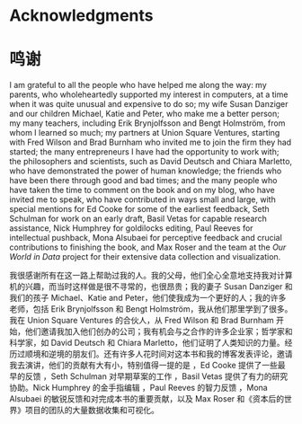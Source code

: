 # Acknowledgments
# 鸣谢
I am grateful to all the people who have helped me along the way: my parents, who wholeheartedly supported my interest in computers, at a time when it was quite unusual and expensive to do so; my wife Susan Danziger and our children Michael, Katie and Peter, who make me a better person; my many teachers, including Erik Brynjolfsson and Bengt Holmström, from whom I learned so much; my partners at Union Square Ventures, starting with Fred Wilson and Brad Burnham who invited me to join the firm they had started; the many entrepreneurs I have had the opportunity to work with; the philosophers and scientists, such as David Deutsch and Chiara Marletto, who have demonstrated the power of human knowledge; the friends who have been there through good and bad times; and the many people who have taken the time to comment on the book and on my blog, who have invited me to speak, who have contributed in ways small and large, with special mentions for Ed Cooke for some of the earliest feedback, Seth Schulman for work on an early draft, Basil Vetas for capable research assistance, Nick Humphrey for goldilocks editing, Paul Reeves for intellectual pushback, Mona Alsubaei for perceptive feedback and crucial contributions to finishing the book, and Max Roser and the team at the *Our World in Data* project for their extensive data collection and visualization.

我很感谢所有在这一路上帮助过我的人。我的父母，他们全心全意地支持我对计算机的兴趣，而当时这样做是很不寻常的，也很昂贵；我的妻子 Susan Danziger 和我们的孩子 Michael、Katie and Peter，他们使我成为一个更好的人；我的许多老师，包括 Erik Brynjolfsson 和 Bengt Holmström，我从他们那里学到了很多。我在 Union Square Ventures 的合伙人，从 Fred Wilson 和 Brad Burnham 开始，他们邀请我加入他们创办的公司；我有机会与之合作的许多企业家；哲学家和科学家，如 David Deutsch 和 Chiara Marletto，他们证明了人类知识的力量。经历过顺境和逆境的朋友们。还有许多人花时间对这本书和我的博客发表评论，邀请我去演讲，他们的贡献有大有小，特别值得一提的是 ，Ed Cooke 提供了一些最早的反馈 ，Seth Schulman 对早期草案的工作 ，Basil Vetas 提供了有力的研究协助。Nick Humphrey 的金手指编辑 ，Paul Reeves 的智力反馈 ，Mona Alsubaei 的敏锐反馈和对完成本书的重要贡献，以及 Max Roser 和《资本后的世界》项目的团队的大量数据收集和可视化。